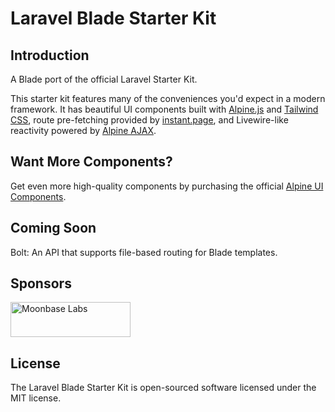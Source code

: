 # Laravel Blade Starter Kit

## Introduction

A Blade port of the official Laravel Starter Kit.

This starter kit features many of the conveniences you'd expect in a modern framework. It has beautiful UI components built with [Alpine.js](https://alpinejs.dev) and [Tailwind CSS](https://tailwindcss.com), route pre-fetching provided by [instant.page](https://instant.page), and Livewire-like reactivity powered by [Alpine AJAX](https://alpine-ajax.js.org).

## Want More Components?

Get even more high-quality components by purchasing the official [Alpine UI Components](https://alpinejs.dev/components).

## Coming Soon

Bolt: An API that supports file-based routing for Blade templates.

## Sponsors

<a href="https://moonbaselabs.com">
  <img alt="Moonbase Labs" src="https://alpine-ajax.js.org/img/sponsors/moonbase-labs.svg" height="56" width="192">
</a>

## License

The Laravel Blade Starter Kit is open-sourced software licensed under the MIT license.
